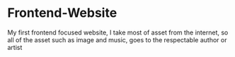 # Frontend-Website

My first frontend focused website, I take most of asset from the internet, so all of the asset such as image and music, goes to the respectable author or artist